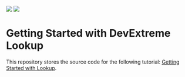<!-- default badges list -->
![](https://img.shields.io/endpoint?url=https://codecentral.devexpress.com/api/v1/VersionRange/447652028/21.1.3%2B)
[![](https://img.shields.io/badge/📖_How_to_use_DevExpress_Examples-e9f6fc?style=flat-square)](https://docs.devexpress.com/GeneralInformation/403183)
<!-- default badges end -->

# Getting Started with DevExtreme Lookup

This repository stores the source code for the following tutorial: [Getting Started with Lookup](https://js.devexpress.com/Documentation/Guide/UI_Components/Lookup/Getting_Started_with_Lookup/).
